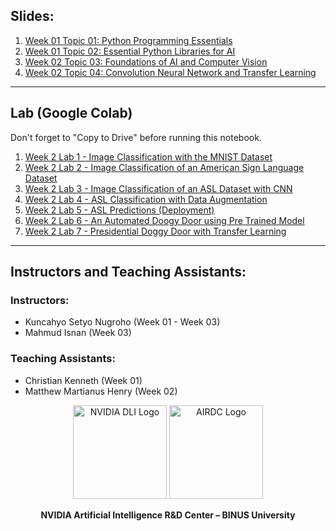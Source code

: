 ## Slides:
1. <a href="https://drive.google.com/file/d/16CmWHtzU2ZDEp-a016nQR1qKwYfaJpdR/view?usp=sharing" target="_blank">Week 01 Topic 01: Python Programming Essentials</a>
2. <a href="https://drive.google.com/file/d/1HYhZyTxxkomuSTYClRP9QPEn3OlNgxTd/view?usp=sharing" target="_blank">Week 01 Topic 02: Essential Python Libraries for AI</a>
3. <a href="https://drive.google.com/file/d/1issQIbn3SX1Ai8xSnKCNFGPGu2J4ytpL/view?usp=sharing" target="_blank">Week 02 Topic 03: Foundations of AI and Computer Vision</a>
4. <a href="https://drive.google.com/file/d/1RAp8hgZ_yAEpkEwl_X3pVTOhqVfzply4/view?usp=sharing" target="_blank">Week 02 Topic 04: Convolution Neural Network and Transfer Learning</a>

---
## Lab (Google Colab)
Don't forget to "Copy to Drive" before running this notebook.
1. <a href="https://drive.google.com/file/d/1W9hLEzpq8IJLo1enPQjZ5MjjNYjRJJOo/view?usp=sharing" target="_blank">Week 2 Lab 1 - Image Classification with the MNIST Dataset</a>
2. <a href="https://drive.google.com/file/d/1-ftflMnQerxGinseF0EVo_3QJnQJQwvx/view?usp=sharing" target="_blank">Week 2 Lab 2 - Image Classification of an American Sign Language Dataset</a>
3. <a href="https://drive.google.com/file/d/1pIn_sW52ituvfLYhg7Moz5Lmr23UAtDH/view?usp=sharing" target="_blank">Week 2 Lab 3 - Image Classification of an ASL Dataset with CNN</a>
4. <a href="https://drive.google.com/file/d/1XW-W2IDqIlYesylFgTMQhq-ahPw7dccl/view?usp=sharing" target="_blank">Week 2 Lab 4 - ASL Classification with Data Augmentation</a>
5. <a href="https://drive.google.com/file/d/1npcLQhvYCE1kcZxQ3LXJgsZr4O-Ux1Px/view?usp=sharing" target="_blank">Week 2 Lab 5 - ASL Predictions (Deployment)</a>
6. <a href="https://drive.google.com/file/d/1My8ND2xeTY5CUNsU_Tf2fl_ymye3N30O/view?usp=sharing" target="_blank">Week 2 Lab 6 - An Automated Doogy Door using Pre Trained Model</a>
7. <a href="https://drive.google.com/file/d/1at-iu6DvS4m-tAFDBgfof5GQsxCoShiw/view?usp=sharing" target="_blank">Week 2 Lab 7 - Presidential Doggy Door with Transfer Learning</a>
---

## Instructors and Teaching Assistants:

### Instructors:
- Kuncahyo Setyo Nugroho (Week 01 - Week 03)
- Mahmud Isnan (Week 03)

### Teaching Assistants:
- Christian Kenneth (Week 01)
- Matthew Martianus Henry (Week 02)

<p align="center">
  <img src="https://developer-blogs.nvidia.com/wp-content/uploads/2020/03/DLI_Feature_new.png" alt="NVIDIA DLI Logo" width="150">
  <img src="https://research.binus.ac.id/airdc/wp-content/uploads/sites/18/2020/12/airdc-logo-01.png" alt="AIRDC Logo" width="150">
</p>

<p align="center">
  <strong>NVIDIA Artificial Intelligence R&D Center – BINUS University</strong>
</p>

